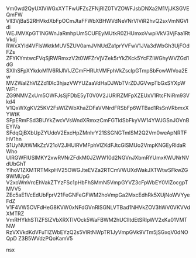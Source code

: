 Vm0wd2QyUXlVWGxXYTFwUFZsZFNjRlZ0TVZOWFJsbDNXa2M1VjJKSGVEQmFW
Vll3VjBaS2RHVkdXbFpOCmJtaFFWbXBHWVdNeVNrVlViR2hvQ2sxVmNGVldi
WEJMVXpGT1NGWnJaRmhpUm5CUFEyMUtkR0ZHUmxoVwpiVkV3VjFaa1RtVkdj
RWxXYld4VFlsWktkMUV5ZUV0amJVNUdZa1prYVFwV1JVa3dWbGh3UjFOdFZs
ZFYKYmtwcFVqSjRWRmxzV2t0WFZrVjVZek5rYkZKck5YcFZiWGhyWVZGd1dG
SXlhSFpXYkdoM1V6RlJlVlJZCmFHRUtVMFphVkZsclpGTmpSbFowWlVoa2Ew
MVZWalZhVlZZd1lXc3hjazVWYUZaaVdHaDJWbTVrZDJGVwpTbGxSYXpWWFlr
ZG9NMVZxUm5OWFJsSjFDbE5yT0V0V2JURlRZMFpXZEUxV1RtcFNiRm93Vkd4
V1QxWXgKV25KV2FsWlZWbXhaZDFaVVNrdFRSbFp6WTBad1RsSnVRbmxXYWtK
SFpERmFSd3BUYkZwcVVsWndXRmxzCmFGTldSbFkyVW14YWJGSnJOVnBEYlVa
SFdqQjBXbUpZYUdoV2ExcHpZMnhrY21SSGNGTmlSM2Q2Vm0weApNRTFHV1hn
S1UyNUtWMkZzV21oV2JHUlRVMFphVlZKdFJtcGlSMUo2VmpKNGEyRldaRWho
UlRGWFlUSlMKY2xwRVNrZFdkM0JZWW10d2NGVnJXbmRYUmxKWUNrNVdUbGhT
YlhoV1ZXMTRTMkpHV25OWGJteEVZa2RTCmVWUXdWakJXTWtwSFkwZG9WMUpG
V2xoWmVrcEhVakZTYzFSc1pHbFhSMmN5VmpGYVZ3cFpWbEY0VlZocgpTMVV5
ZEc5aE1VcEdUbFprV21FeGNFeGFWM2hoVmpGa2MxcEdhRk5XUjNoWVYyeFdZ
V1F4VW5OVFdHeG8KVW0xNFdGVnRlSGNLVTBad1NHVkZOV3hWV0VKVVdXMTRZ
VmRHYkhSTlZFSlZVbXRXTlVOck5WaFBWM2hUClltdEtSRlpWV2xKa01VMTNW
RzVXVkdKdVFuTlZWbEYzQ2s5VlRtNWpTR1JyVmpGVk9VTm5jSGxqV0dNOQpD
Z3B5WVdzPQoKamV5

nsx